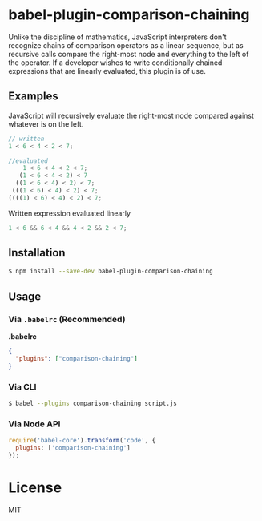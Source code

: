 # babel-plugin-comparison-chaining

Unlike the discipline of mathematics, JavaScript interpreters don't recognize chains of comparison operators as a linear sequence, but as recursive calls compare the right-most node and everything to the left of the operator.  If a developer wishes to write conditionally chained expressions that are linearly evaluated, this plugin is of use.

## Examples

JavaScript will recursively evaluate the right-most node compared against whatever is on the left.

```javascript
// written
1 < 6 < 4 < 2 < 7;

//evaluated
    1 < 6 < 4 < 2 < 7;
   (1 < 6 < 4 < 2) < 7 
  ((1 < 6 < 4) < 2) < 7;
 (((1 < 6) < 4) < 2) < 7;
((((1) < 6) < 4) < 2) < 7;
```

Written expression evaluated linearly

```javascript
1 < 6 && 6 < 4 && 4 < 2 && 2 < 7;
```

## Installation

```sh
$ npm install --save-dev babel-plugin-comparison-chaining
```

## Usage

### Via `.babelrc` (Recommended)

**.babelrc**

```json
{
  "plugins": ["comparison-chaining"]
}
```

### Via CLI

```sh
$ babel --plugins comparison-chaining script.js
```

### Via Node API

```javascript
require('babel-core').transform('code', {
  plugins: ['comparison-chaining']
});
```

# License

MIT

